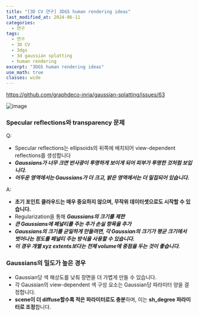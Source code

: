 ```yaml
---
title: "[3D CV 연구] 3DGS human rendering ideas"
last_modified_at: 2024-06-11
categories:
  - 연구
tags:
  - 연구
  - 3D CV
  - 3dgs
  - 3d gaussian splatting
  - human rendering
excerpt: "3DGS human rendering ideas"
use_math: true
classes: wide
---
```


https://github.com/graphdeco-inria/gaussian-splatting/issues/63

![image](https://github.com/sandokim/sandokim.github.io/assets/74639652/e1837883-3b95-45df-b606-2a9fabf1f206)


### Specular reflections와 transparency 문제

Q:

- Specular reflections는 ellipsoids의 뒤쪽에 배치되어 view-dependent reflections를 생성합니다
- ***Gaussians가 너무 크면 반사광이 투명하게 보이게 되어 피부가 투명한 것처럼 보입니다.***
- ***어두운 영역에서는 Gaussians가 더 크고, 밝은 영역에서는 더 밀집되어 있습니다.***

A:

- **초기 포인트 클라우드는 매우 중요하지 않으며, 무작위 데이터셋으로도 시작할 수 있습니다.**
- Regularization을 통해 ***Gaussians의 크기를 제한***
- ***큰 Gaussians에 페널티를 주는 추가 손실 항목을 추가***
- ***Gaussians의 크기를 균일하게 만들려면, 각 Gaussian의 크기가 평균 크기에서 벗어나는 정도를 페널티 주는 방식을 사용할 수 있습니다.***
- ***이 경우 개별 xyz extents보다는 전체 volume에 중점을 두는 것이 좋습니다.***

### Gaussians의 밀도가 높은 경우
- Gaussian당 색 해상도를 낮춰 장면을 더 가볍게 만들 수 있습니다.
- 각 Gaussian의 view-dependent 색 구성 요소는 Gaussian당 파라미터 양을 결정합니다.
- **scene이 더 diffuse할수록 적은 파라미터로도 충분**하며, 이는 **sh_degree 파라미터로 조정**합니다.
